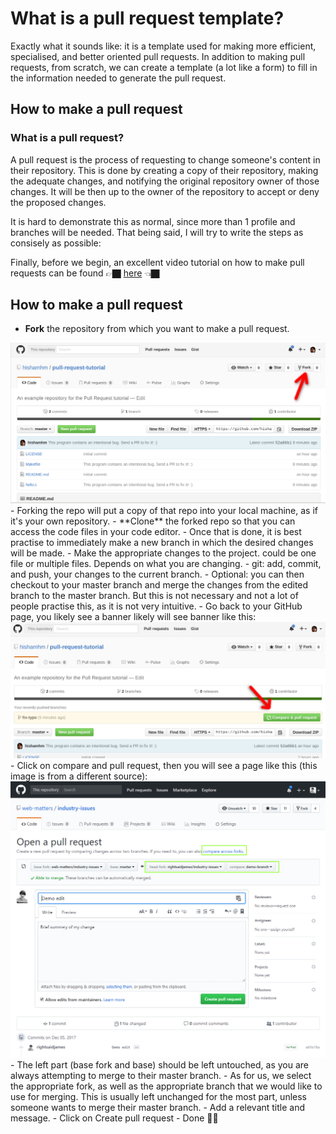 # What is a pull request template?

Exactly what it sounds like: it is a template used for making more efficient, specialised, and better oriented pull requests. In addition to making pull requests, from scratch, we can create a template (a lot like a form) to fill in the information needed to generate the pull request.

## How to make a pull request

### What is a pull request?

A pull request is the process of requesting to change someone's content in their repository. This is done by creating a copy of their repository, making the adequate changes, and notifying the original repository owner of those changes. It will be then up to the owner of the repository to accept or deny the proposed changes.

It is hard to demonstrate this as normal, since more than 1 profile and branches will be needed. That being said, I will try to write the steps as consisely as possible:

Finally, before we begin, an excellent video tutorial on how to make pull requests can be found 👉🏿 [here](https://www.youtube.com/watch?v=rgbCcBNZcdQ) 👈🏿

## How to make a pull request

- **Fork** the repository from which you want to make a pull request.
<img src="./img/github-fork.png">
  - Forking the repo will put a copy of that repo into your local machine, as if it's your own repository.
- **Clone** the forked repo so that you can access the code files in your code editor.
- Once that is done, it is best practise to immediately make a new branch in which the desired changes will be made. 
- Make the appropriate changes to the project. could be one file or multiple files. Depends on what you are changing.
- git: add, commit, and push, your changes to the current branch.
  - Optional: you can then checkout to your master branch and merge the changes from the edited branch to the master branch. But this is not necessary and not a lot of people practise this, as it is not very intuitive.
- Go back to your GitHub page, you likely see a banner likely will see banner like this: 
<img src="./img/github-comparepr.png">
- Click on compare and pull request, then you will see a page like this (this image is from a different source):
<img src="./img/github-pullrequest-merge.png">
- The left part (base fork and base) should be left untouched, as you are always attempting to merge to their master branch.
- As for us, we select the appropriate fork, as well as the appropriate branch that we would like to use for merging. This is usually left unchanged for the most part, unless someone wants to merge their master branch.
- Add a relevant title and message.
- Click on Create pull request
- Done 👍🏿